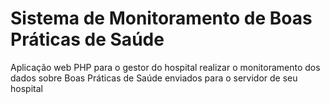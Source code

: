# Sistema de Monitoramento de Boas Práticas de Saúde #

Aplicação web PHP para o gestor do hospital realizar o monitoramento dos dados sobre Boas Práticas de Saúde enviados para o servidor de seu hospital
